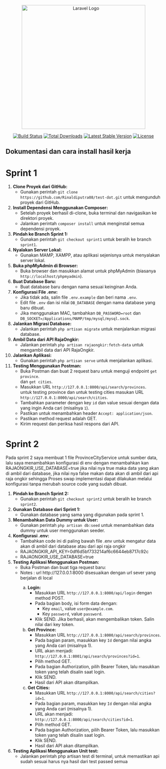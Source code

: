 <p align="center"><a href="https://laravel.com" target="_blank"><img src="https://raw.githubusercontent.com/laravel/art/master/logo-lockup/5%20SVG/2%20CMYK/1%20Full%20Color/laravel-logolockup-cmyk-red.svg" width="400" alt="Laravel Logo"></a></p>

<p align="center">
<a href="https://github.com/laravel/framework/actions"><img src="https://github.com/laravel/framework/workflows/tests/badge.svg" alt="Build Status"></a>
<a href="https://packagist.org/packages/laravel/framework"><img src="https://img.shields.io/packagist/dt/laravel/framework" alt="Total Downloads"></a>
<a href="https://packagist.org/packages/laravel/framework"><img src="https://img.shields.io/packagist/v/laravel/framework" alt="Latest Stable Version"></a>
<a href="https://packagist.org/packages/laravel/framework"><img src="https://img.shields.io/packagist/l/laravel/framework" alt="License"></a>
</p>

## Dokumentasi dan cara install hasil kerja

<h1>Sprint 1</h1>
<ol>
  <li>
    <strong>Clone Proyek dari GitHub:</strong>
    <ul>
      <li>Gunakan perintah <code>git clone https://github.com/Rinaldiputra08/test-dot.git</code> untuk mengunduh proyek dari GitHub.</li>
    </ul>
  </li>
  <li>
    <strong>Install Dependensi Menggunakan Composer:</strong>
    <ul>
      <li>Setelah proyek berhasil di-clone, buka terminal dan navigasikan ke direktori proyek.</li>
      <li>Jalankan perintah <code>composer install</code> untuk menginstal semua dependensi proyek.</li>
    </ul>
  </li>
  <li>
    <strong>Pindah ke Branch Sprint 1:</strong>
    <ul>
      <li>Gunakan perintah <code>git checkout sprint1</code> untuk beralih ke branch <code>sprint1</code>.</li>
    </ul>
  </li>
  <li>
    <strong>Nyalakan Server Lokal:</strong>
    <ul>
      <li>Gunakan MAMP, XAMPP, atau aplikasi sejenisnya untuk menyalakan server lokal.</li>
    </ul>
  </li>
  <li>
    <strong>Buka phpMyAdmin di Browser:</strong>
    <ul>
      <li>Buka browser dan masukkan alamat untuk phpMyAdmin (biasanya <code>http://localhost/phpmyadmin</code>).</li>
    </ul>
  </li>
  <li>
    <strong>Buat Database Baru:</strong>
    <ul>
      <li>Buat database baru dengan nama sesuai keinginan Anda.</li>
    </ul>
  </li>
  <li>
    <strong>Konfigurasi File .env:</strong>
    <ul>
      <li>Jika tidak ada, salin file <code>.env.example</code> dan beri nama <code>.env</code>.</li>
      <li>Edit file <code>.env</code> dan isi nilai <code>DB_DATABASE</code> dengan nama database yang baru dibuat.</li>
      <li>Jika menggunakan MAC, tambahkan <code>DB_PASSWORD=root</code> dan <code>DB_SOCKET=/Applications/MAMP/tmp/mysql/mysql.sock</code>.</li>
    </ul>
  </li>
  <li>
    <strong>Jalankan Migrasi Database:</strong>
    <ul>
      <li>Jalankan perintah <code>php artisan migrate</code> untuk menjalankan migrasi database.</li>
    </ul>
  </li>
  <li>
    <strong>Ambil Data dari API RajaOngkir:</strong>
    <ul>
      <li>Jalankan perintah <code>php artisan rajaongkir:fetch-data</code> untuk mengambil data dari API RajaOngkir.</li>
    </ul>
  </li>
  <li>
    <strong>Jalankan Aplikasi:</strong>
    <ul>
      <li>Gunakan perintah <code>php artisan serve</code> untuk menjalankan aplikasi.</li>
    </ul>
  </li>
  <li>
    <strong>Testing Menggunakan Postman:</strong>
    <ul>
      <li>Buka Postman dan buat 2 request baru untuk menguji endpoint <code>get province</code>.</li> dan <code>get cities</code>.</li>
      <li>Masukkan URL <code>http://127.0.0.1:8000/api/search/provinces</code>.</li> untuk testing province dan untuk testing cities masukan URL <code>http://127.0.0.1:8000/api/search/cities</code>.</li>
      <li>Tambahkan parameter dengan key <code>id</code> dan value sesuai dengan data yang ingin Anda cari (misalnya <code>1</code>).</li>
      <li>Pastikan untuk menambahkan header <code>Accept: application/json</code>.</li>
      <li>Pastikan method request adalah GET.</li>
      <li>Kirim request dan periksa hasil respons dari API.</li>
    </ul>
  </li>
</ol>

<h1>Sprint 2</h1>

Pada sprint 2 saya membuat 1 file ProvinceCityService untuk sumber data, lalu saya menambahkan konfigurasi di env dengan menambahkan kan RAJAONGKIR_USE_DATABASE=true jika nilai nya true maka data yang akan di ambil dari database, jika nilai nya false makan data akan di ambil dari api raja ongkir sehingga Proses swap implementasi dapat dilakukan melalui konfigurasi tanpa merubah source code yang sudah dibuat.
<ol>
  <li>
    <strong>Pindah ke Branch Sprint 2:</strong>
    <ul>
      <li>Gunakan perintah <code>git checkout sprint2</code> untuk beralih ke branch <code>sprint2</code>.</li>
    </ul>
  </li>
  <li>
    <strong>Gunakan Database dari Sprint 1:</strong>
    <ul>
      <li>Gunakan database yang sama yang digunakan pada sprint 1.</li>
    </ul>
  </li>
  <li>
    <strong>Menambahkan Data Dummy untuk User:</strong>
    <ul>
      <li>Gunakan perintah <code>php artisan db:seed</code> untuk menambahkan data dummy untuk user menggunakan seeder.</li>
    </ul>
  </li>
  <li>
    <strong>Konfigurasi .env:</strong>
    <ul>
      <li>Tambahkan code ini di paling bawah file .env untuk mengatur data akan di ambil dari database atau dari api raja ongkir</li>
        <li> RAJAONGKIR_API_KEY=0df6d5bf733214af6c6644eb8717c92c</li>
        <li>RAJAONGKIR_USE_DATABASE=true</li>
    </ul>
  </li>
  <li>
    <strong>Testing Aplikasi Menggunakan Postman:</strong>
    <ul>
      <li>Buka Postman dan buat tiga request baru:</li>
        <li>Notes : url http://127.0.0.1:8000 disesuaikan dengan url sever yang berjalan di local</li>
      <ol type="a">
        <li>
          <strong>Login:</strong>
          <ul>
            <li>Masukkan URL <code>http://127.0.0.1:8000/api/login</code> dengan method POST.</li>
            <li>Pada bagian body, isi form data dengan:
              <ul>
                <li>Key <code>email</code>, value <code>user@example.com</code>.</li>
                <li>Key <code>password</code>, value <code>password</code>.</li>
              </ul>
            </li>
            <li>Klik SEND. Jika berhasil, akan mengembalikan token. Salin nilai dari key token.</li>
          </ul>
        </li>
        <li>
          <strong>Get Province:</strong>
          <ul>
            <li>Masukkan URL <code>http://127.0.0.1:8000/api/search/provinces</code>.</li>
            <li>Pada bagian param, masukkan key <code>Id</code> dengan nilai angka yang Anda cari (misalnya 1).</li>
            <li>URL akan menjadi: <code>http://127.0.0.1:8001/api/search/provinces?id=1</code>.</li>
            <li>Pilih method GET.</li>
            <li>Pada bagian Authorization, pilih Bearer Token, lalu masukkan token yang telah disalin saat login.</li>
            <li>Klik SEND.</li>
            <li>Hasil dari API akan ditampilkan.</li>
          </ul>
        </li>
        <li>
          <strong>Get Cities:</strong>
          <ul>
            <li>Masukkan URL <code>http://127.0.0.1:8000/api/search/cities?id=1</code>.</li>
            <li>Pada bagian param, masukkan key <code>Id</code> dengan nilai angka yang Anda cari (misalnya 1).</li>
            <li>URL akan menjadi: <code>http://127.0.0.1:8000/api/search/cities?id=1</code>.</li>
            <li>Pilih method GET.</li>
            <li>Pada bagian Authorization, pilih Bearer Token, lalu masukkan token yang telah disalin saat login.</li>
            <li>Klik SEND.</li>
            <li>Hasil dari API akan ditampilkan.</li>
          </ul>
        </li>
      </ol>
    </ul>
  </li>
  <li>
    <strong>Testing Aplikasi Menggunakan Unit test:</strong>
    <ul>
        <li>Jalankan perintah php artisan test di terminal, untuk memastikan api sudah sesuai harus nya hasil dari test passed semua</li>
    </ul>
  </li>
</ol>
